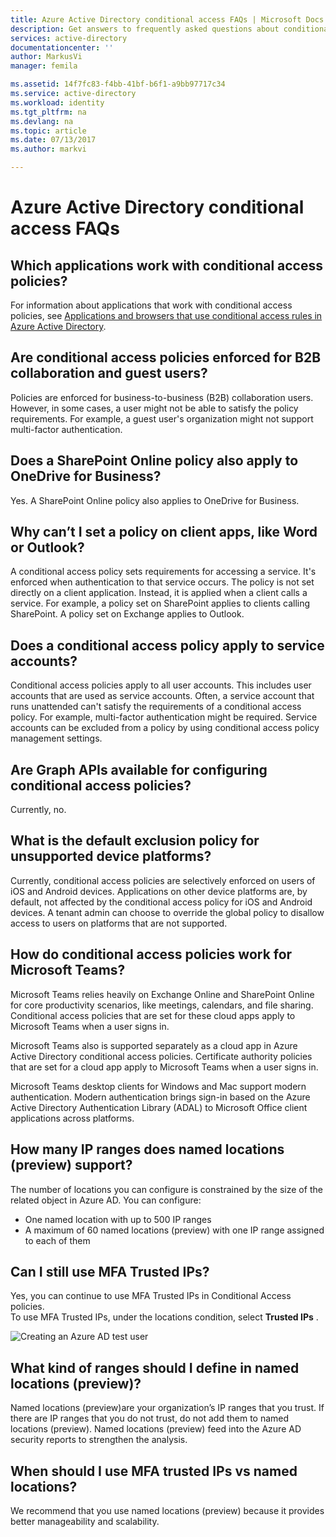```yaml
---
title: Azure Active Directory conditional access FAQs | Microsoft Docs
description: Get answers to frequently asked questions about conditional access in Azure Active Directory.
services: active-directory
documentationcenter: ''
author: MarkusVi
manager: femila

ms.assetid: 14f7fc83-f4bb-41bf-b6f1-a9bb97717c34
ms.service: active-directory
ms.workload: identity
ms.tgt_pltfrm: na
ms.devlang: na
ms.topic: article
ms.date: 07/13/2017
ms.author: markvi

---
```

# Azure Active Directory conditional access FAQs

## Which applications work with conditional access policies?

For information about applications that work with conditional access policies, see [Applications and browsers that use conditional access rules in Azure Active Directory](active-directory-conditional-access-supported-apps.md).

## Are conditional access policies enforced for B2B collaboration and guest users?

Policies are enforced for business-to-business (B2B) collaboration users. However, in some cases, a user might not be able to satisfy the policy requirements. For example, a guest user's organization might not support multi-factor authentication. 



## Does a SharePoint Online policy also apply to OneDrive for Business?

Yes. A SharePoint Online policy also applies to OneDrive for Business.


## Why can’t I set a policy on client apps, like Word or Outlook?

A conditional access policy sets requirements for accessing a service. It's enforced when authentication to that service occurs. The policy is not set directly on a client application. Instead, it is applied when a client calls a service. For example, a policy set on SharePoint applies to clients calling SharePoint. A policy set on Exchange applies to Outlook.

## Does a conditional access policy apply to service accounts?

Conditional access policies apply to all user accounts. This includes user accounts that are used as service accounts. Often, a service account that runs unattended can't satisfy the requirements of a conditional access policy. For example, multi-factor authentication might be required. Service accounts can be excluded from a policy by using conditional access policy management settings. 

## Are Graph APIs available for configuring conditional access policies?

Currently, no. 

## What is the default exclusion policy for unsupported device platforms?

Currently, conditional access policies are selectively enforced on users of iOS and Android devices. Applications on other device platforms are, by default, not affected by the conditional access policy for iOS and Android devices. A tenant admin can choose to override the global policy to disallow access to users on platforms that are not supported.


## How do conditional access policies work for Microsoft Teams?  

Microsoft Teams relies heavily on Exchange Online and SharePoint Online for core productivity scenarios, like meetings, calendars, and file sharing. Conditional access policies that are set for these cloud apps apply to Microsoft Teams when a user signs in.

Microsoft Teams also is supported separately as a cloud app in Azure Active Directory conditional access policies. Certificate authority policies that are set for a cloud app apply to Microsoft Teams when a user signs in.

Microsoft Teams desktop clients for Windows and Mac support modern authentication. Modern authentication brings sign-in based on the Azure Active Directory Authentication Library (ADAL) to Microsoft Office client applications across platforms. 

## How many IP ranges does named locations (preview) support?

The number of locations you can configure is constrained by the size of the related object in Azure AD.
You can configure:

- One named location with up to 500 IP ranges
- A maximum of 60 named locations (preview) with one IP range assigned to each of them 


## Can I still use MFA Trusted IPs?

Yes, you can continue to use MFA Trusted IPs in Conditional Access policies.  
To use MFA Trusted IPs, under the locations condition, select **Trusted IPs** .

![Creating an Azure AD test user](./media/active-directory-conditional-faqs/01.png)

   
## What kind of ranges should I define in named locations (preview)?

Named locations  (preview)are your organization’s IP ranges that you trust. If there are IP ranges that you do not trust, do not add them to named locations  (preview). Named locations (preview) feed into the Azure AD security reports to strengthen the analysis.

## When should I use MFA trusted IPs vs named locations?
We recommend that you use named locations (preview) because it provides better manageability and scalability. 
